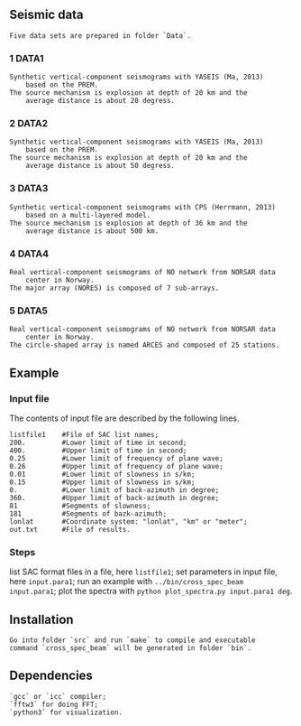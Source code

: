 ## Seismic data
    Five data sets are prepared in folder `Data`.
### 1 DATA1
    Synthetic vertical-component seismograms with YASEIS (Ma, 2013)
        based on the PREM.
    The source mechanism is explosion at depth of 20 km and the
        average distance is about 20 degress.

### 2 DATA2
    Synthetic vertical-component seismograms with YASEIS (Ma, 2013)
        based on the PREM.
    The source mechanism is explosion at depth of 20 km and the
        average distance is about 50 degress.

### 3 DATA3
    Synthetic vertical-component seismograms with CPS (Herrmann, 2013)
        based on a multi-layered model.
    The source mechanism is explosion at depth of 36 km and the
        average distance is about 500 km.

### 4 DATA4
    Real vertical-component seismograms of NO network from NORSAR data
        center in Norway.
    The major array (NORES) is composed of 7 sub-arrays.

### 5 DATA5
    Real vertical-component seismograms of NO network from NORSAR data
        center in Norway.
    The circle-shaped array is named ARCES and composed of 25 stations.


## Example
### Input file
The contents of input file are described by the following lines.

`listfile1    #File of SAC list names;`    
`200.         #Lower limit of time in second;`    
`400.         #Upper limit of time in second;`    
`0.25         #Lower limit of frequency of plane wave;`    
`0.26         #Upper limit of frequency of plane wave;`    
`0.01         #Lower limit of slowness in s/km;`    
`0.15         #Upper limit of slowness in s/km;`    
`0.           #Lower limit of back-azimuth in degree;`    
`360.         #Upper limit of back-azimuth in degree;`    
`81           #Segments of slowness;`    
`181          #Segments of bazk-azimuth;`    
`lonlat       #Coordinate system: "lonlat", "km" or "meter";`    
`out.txt      #File of results.`

### Steps
list SAC format files in a file, here 
`listfile1`;
set parameters in input file, here 
`input.para1`;
run an example with 
`../bin/cross_spec_beam input.para1`;
plot the spectra with 
`python plot_spectra.py input.para1 deg`.

## Installation
    Go into folder `src` and run `make` to compile and executable
    command `cross_spec_beam` will be generated in folder `bin`.

## Dependencies
    `gcc` or `icc` compiler;
    `fftw3` for doing FFT;
    `python3` for visualization.
